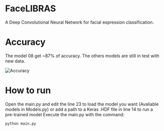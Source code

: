 # FaceLIBRAS
A Deep Convolutional Neural Network for facial expression classification.

# Accuracy
The model 08 get ~87% of accuracy. The others models are still in test with new data.

![Accuracy](http://i.imgur.com/FZwvh8n.png)

# How to run
Open the main.py and edit the line 23 to load the model you want (Avaliable models in Models.py) or add a path to a Keras .HDF file in line 14 to run a pre-trained model
Execute the main.py with the command:

```
python main.py
```
